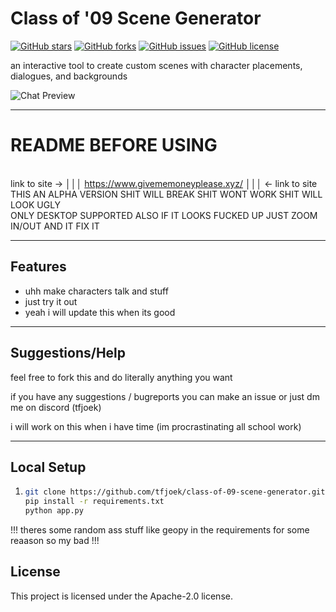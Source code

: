 Class of '09 Scene Generator
============
[![GitHub stars](https://img.shields.io/github/stars/tfjoek/class-of-09-scene-generator?style=for-the-badge)](https://github.com/tfjoek/class-of-09-scene-generator/stargazers)
[![GitHub forks](https://img.shields.io/github/forks/tfjoek/class-of-09-scene-generator?style=for-the-badge)](https://github.com/tfjoek/class-of-09-scene-generator/network/members)
[![GitHub issues](https://img.shields.io/github/issues/tfjoek/class-of-09-scene-generator?style=for-the-badge)](https://github.com/tfjoek/class-of-09-scene-generator/issues)
[![GitHub license](https://img.shields.io/github/license/tfjoek/class-of-09-scene-generator?style=for-the-badge)](https://github.com/tfjoek/class-of-09-scene-generator/blob/main/LICENSE)

an interactive tool to create custom scenes with character placements, dialogues, and backgrounds

![Chat Preview](https://i.ibb.co/fqmjhKj/imasdasdaddge-psd.png)

---
# README BEFORE USING
<br>link to site -> 
│││ https://www.givememoneyplease.xyz/ │││ <- link to site 
THIS AN ALPHA VERSION SHIT WILL BREAK SHIT WONT WORK SHIT WILL LOOK UGLY 
<BR>ONLY DESKTOP SUPPORTED ALSO IF IT LOOKS FUCKED UP JUST ZOOM IN/OUT AND IT FIX IT


---

## Features
- uhh make characters talk and stuff 
- just try it out
- yeah i will update this when its good
---
## Suggestions/Help
feel free to fork this and do literally anything you want

if you have any suggestions / bugreports you can make an issue or just dm me on discord (tfjoek)

i will work on this when i have time (im procrastinating all school work)

---
## Local Setup


1.
   ```bash
   git clone https://github.com/tfjoek/class-of-09-scene-generator.git
   pip install -r requirements.txt
   python app.py
!!! theres some random ass stuff like geopy in the requirements for some reaason so my bad !!!
## License


This project is licensed under the Apache-2.0 license. 
